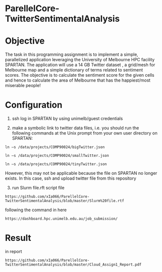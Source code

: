 # ParellelCore-TwitterSentimentalAnalysis

# Objective
The task in this programming assignment is to implement a simple, parallelized application leveraging the University of Melbourne HPC facility SPARTAN. 
The application will use a 14 GB Twitter dataset , a grid/mesh for Melbourne map and a simple dictionary of terms related to sentiment scores. 
The objective is to calculate the sentiment score for the given cells and hence to calculate the area of Melbourne that has the happiest/most miserable people!

# Configuration
1. ssh log in SPARTAN by using unimelb/guest credentials

2. make a symbolic link to twitter data files, i.e. you should run the following commands at the Unix prompt from your own user directory on SPARTAN:
```
ln –s /data/projects/COMP90024/bigTwitter.json 

ln –s /data/projects/COMP90024/smallTwitter.json 

ln –s /data/projects/COMP90024/tinyTwitter.json
```
  However, this may not be applicable because the file on SPARTAN no longer exists. In this case, ssh and upload twitter file from this repository

3. run Slurm file.rft script file 
```
https://github.com/xIa066/ParellelCore-TwitterSentimentalAnalysis/blob/master/Slurm%20file.rtf
```
following the command in here
```
https://dashboard.hpc.unimelb.edu.au/job_submission/
```
# Result
in report 
```
https://github.com/xIa066/ParellelCore-TwitterSentimentalAnalysis/blob/master/Cloud_Assign1_Report.pdf 
```
